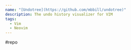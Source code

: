 ```yaml
---
name: "[Undotree](https://github.com/mbbill/undotree)"
description: The undo history visualizer for VIM
tags:
  - Vim
  - Neovim
---
```

#repo